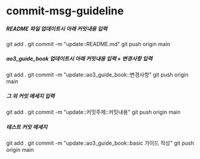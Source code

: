 # commit-msg-guideline

##### README 파일 업데이트시 아래 커밋내용 입력
git add .
git commit -m "update::README.md"
git push origin main


##### ao3_guide_book 업데이트시 아래 커밋내용 입력 + 변경사항 입력
git add .
git commit -m "update::ao3_guide_book::변경사항"
git push origin main



##### 그 외 커밋 메세지 입력
git add .
git commit -m "update::커밋주제::커밋내용"
git push origin main



##### 테스트 커밋 메세지
git add .
git commit -m "update::ao3_guide_book::basic 가이드 작성"
git push origin main
